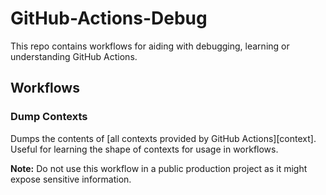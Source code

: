 # GitHub-Actions-Debug

This repo contains workflows for aiding with debugging, learning or understanding GitHub Actions.

## Workflows

### Dump Contexts

Dumps the contents of [all contexts provided by GitHub Actions][context].
Useful for learning the shape of contexts for usage in workflows.

**Note:** Do not use this workflow in a public production project as it might expose sensitive information.

[contexts]: https://docs.github.com/en/actions/learn-github-actions/contexts
